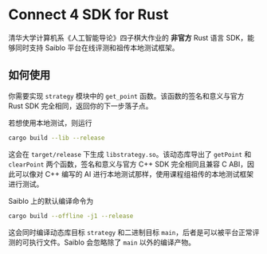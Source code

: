 # Connect 4 SDK for Rust

清华大学计算机系《人工智能导论》四子棋大作业的 **非官方** Rust 语言 SDK，能够同时支持 Saiblo 平台在线评测和祖传本地测试框架。

## 如何使用

你需要实现 `strategy` 模块中的 `get_point` 函数。该函数的签名和意义与官方 Rust SDK 完全相同，返回你的下一步落子点。

若想使用本地测试，则运行

``` bash
cargo build --lib --release
```

这会在 `target/release` 下生成 `libstrategy.so`。该动态库导出了 `getPoint` 和 `clearPoint` 两个函数，签名和意义与官方 C++ SDK 完全相同且兼容 C ABI，因此可以像对 C++ 编写的 AI 进行本地测试那样，使用课程组祖传的本地测试框架进行测试。

Saiblo 上的默认编译命令为

``` bash
cargo build --offline -j1 --release
```

这会同时编译动态库目标 `strategy` 和二进制目标 `main`，后者是可以被平台正常评测的可执行文件。Saiblo 会忽略除了 `main` 以外的编译产物。
